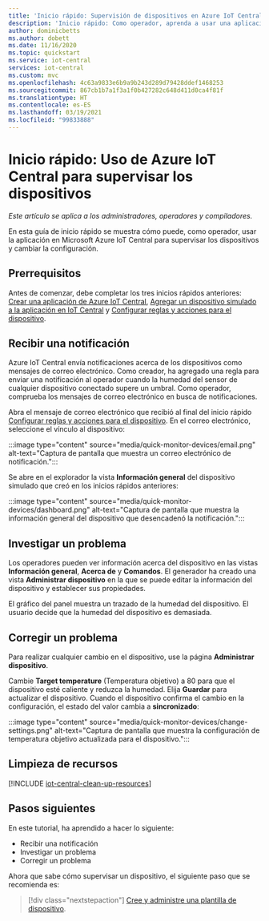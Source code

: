 ```yaml
---
title: 'Inicio rápido: Supervisión de dispositivos en Azure IoT Central'
description: 'Inicio rápido: Como operador, aprenda a usar una aplicación de Azure IoT Central para supervisar los dispositivos.'
author: dominicbetts
ms.author: dobett
ms.date: 11/16/2020
ms.topic: quickstart
ms.service: iot-central
services: iot-central
ms.custom: mvc
ms.openlocfilehash: 4c63a9833e6b9a9b243d289d79428ddef1468253
ms.sourcegitcommit: 867cb1b7a1f3a1f0b427282c648d411d0ca4f81f
ms.translationtype: HT
ms.contentlocale: es-ES
ms.lasthandoff: 03/19/2021
ms.locfileid: "99833888"
---
```

# <a name="quickstart-use-azure-iot-central-to-monitor-your-devices"></a>Inicio rápido: Uso de Azure IoT Central para supervisar los dispositivos

*Este artículo se aplica a los administradores, operadores y compiladores.*

En esta guía de inicio rápido se muestra cómo puede, como operador, usar la aplicación en Microsoft Azure IoT Central para supervisar los dispositivos y cambiar la configuración.

## <a name="prerequisites"></a>Prerrequisitos

Antes de comenzar, debe completar los tres inicios rápidos anteriores: [Crear una aplicación de Azure IoT Central](./quick-deploy-iot-central.md), [Agregar un dispositivo simulado a la aplicación en IoT Central](./quick-create-simulated-device.md) y [Configurar reglas y acciones para el dispositivo](quick-configure-rules.md).

## <a name="receive-a-notification"></a>Recibir una notificación

Azure IoT Central envía notificaciones acerca de los dispositivos como mensajes de correo electrónico. Como creador, ha agregado una regla para enviar una notificación al operador cuando la humedad del sensor de cualquier dispositivo conectado supere un umbral. Como operador, comprueba los mensajes de correo electrónico en busca de notificaciones.

Abra el mensaje de correo electrónico que recibió al final del inicio rápido [Configurar reglas y acciones para el dispositivo](quick-configure-rules.md). En el correo electrónico, seleccione el vínculo al dispositivo:

:::image type="content" source="media/quick-monitor-devices/email.png" alt-text="Captura de pantalla que muestra un correo electrónico de notificación.":::

Se abre en el explorador la vista **Información general** del dispositivo simulado que creó en los inicios rápidos anteriores:

:::image type="content" source="media/quick-monitor-devices/dashboard.png" alt-text="Captura de pantalla que muestra la información general del dispositivo que desencadenó la notificación.":::

## <a name="investigate-an-issue"></a>Investigar un problema

Los operadores pueden ver información acerca del dispositivo en las vistas **Información general**, **Acerca de** y **Comandos**. El generador ha creado una vista **Administrar dispositivo** en la que se puede editar la información del dispositivo y establecer sus propiedades.

El gráfico del panel muestra un trazado de la humedad del dispositivo. El usuario decide que la humedad del dispositivo es demasiada.

## <a name="remediate-an-issue"></a>Corregir un problema

Para realizar cualquier cambio en el dispositivo, use la página **Administrar dispositivo**.

Cambie **Target temperature** (Temperatura objetivo) a 80 para que el dispositivo esté caliente y reduzca la humedad. Elija **Guardar** para actualizar el dispositivo. Cuando el dispositivo confirma el cambio en la configuración, el estado del valor cambia a **sincronizado**:

:::image type="content" source="media/quick-monitor-devices/change-settings.png" alt-text="Captura de pantalla que muestra la configuración de temperatura objetivo actualizada para el dispositivo.":::

## <a name="clean-up-resources"></a>Limpieza de recursos

[!INCLUDE [iot-central-clean-up-resources](../../../includes/iot-central-clean-up-resources.md)]

## <a name="next-steps"></a>Pasos siguientes

En este tutorial, ha aprendido a hacer lo siguiente:

* Recibir una notificación
* Investigar un problema
* Corregir un problema

Ahora que sabe cómo supervisar un dispositivo, el siguiente paso que se recomienda es:

> [!div class="nextstepaction"]
> [Cree y administre una plantilla de dispositivo](howto-set-up-template.md).
